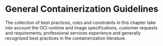 # General Containerization Guidelines

The collection of best practices, rules and constraints in this chapter take into account the OCI runtime and image specifications, customer requests and requirements, professional services experience and generally recognized best practices in the containerization literature.
